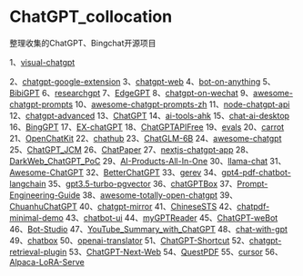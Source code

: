 # ChatGPT_collocation
整理收集的ChatGPT、Bingchat开源项目

1、[visual-chatgpt](https://github.com/microsoft/visual-chatgpt)

2、[chatgpt-google-extension](https://github.com/wong2/chatgpt-google-extension)
3、[chatgpt-web](https://github.com/Chanzhaoyu/chatgpt-web)
4、[bot-on-anything](https://github.com/zhayujie/bot-on-anything)
5、[BibiGPT](https://github.com/JimmyLv/BibiGPT)
6、[researchgpt](https://github.com/mukulpatnaik/researchgpt)
7、[EdgeGPT](https://github.com/acheong08/EdgeGPT)
8、[chatgpt-on-wechat](https://github.com/zhayujie/chatgpt-on-wechat)
9、[awesome-chatgpt-prompts](https://github.com/f/awesome-chatgpt-prompts)
10、[awesome-chatgpt-prompts-zh](https://github.com/PlexPt/awesome-chatgpt-prompts-zh)
11、[node-chatgpt-api](https://github.com/waylaidwanderer/node-chatgpt-api)
12、[chatgpt-advanced](https://github.com/qunash/chatgpt-advanced)
13、[ChatGPT](https://github.com/acheong08/ChatGPT)
14、[ai-tools-ahk](https://github.com/ecornell/ai-tools-ahk)
15、[chat-ai-desktop](https://github.com/sonnylazuardi/chat-ai-desktop)
16、[BingGPT](https://github.com/dice2o/BingGPT)
17、[EX-chatGPT](https://github.com/circlestarzero/EX-chatGPT)
18、[ChatGPTAPIFree](https://github.com/ayaka14732/ChatGPTAPIFree)
19、[evals](https://github.com/openai/evals)
20、[carrot](https://github.com/xx025/carrot)
21、[OpenChatKit](https://github.com/togethercomputer/OpenChatKit)
22、[chathub](https://github.com/chathub-dev/chathub)
23、[ChatGLM-6B](https://github.com/THUDM/ChatGLM-6B)
24、[awesome-chatgpt](https://github.com/OpenMindClub/awesome-chatgpt)
25、[ChatGPT_JCM](https://github.com/202252197/ChatGPT_JCM)
26、[ChatPaper](https://github.com/kaixindelele/ChatPaper)
27、[nextjs-chatgpt-app](https://github.com/enricoros/nextjs-chatgpt-app)
28、[DarkWeb_ChatGPT_PoC](https://github.com/D4RK-R4BB1T/DarkWeb_ChatGPT_PoC)
29、[AI-Products-All-In-One](https://github.com/TheExplainthis/AI-Products-All-In-One)
30、[llama-chat](https://github.com/randaller/llama-chat)
31、[Awesome-ChatGPT](https://github.com/dalinvip/Awesome-ChatGPT)
32、[BetterChatGPT](https://github.com/ztjhz/BetterChatGPT)
33、[gerev](https://github.com/GerevAI/gerev)
34、[gpt4-pdf-chatbot-langchain](https://github.com/mayooear/gpt4-pdf-chatbot-langchain)
35、[gpt3.5-turbo-pgvector](https://github.com/gannonh/gpt3.5-turbo-pgvector)
36、[chatGPTBox](https://github.com/josStorer/chatGPTBox)
37、[Prompt-Engineering-Guide](https://github.com/dair-ai/Prompt-Engineering-Guide)
38、[awesome-totally-open-chatgpt](https://github.com/nichtdax/awesome-totally-open-chatgpt)
39、[ChuanhuChatGPT](https://github.com/GaiZhenbiao/ChuanhuChatGPT)
40、[chatgpt-mirror](https://github.com/yuezk/chatgpt-mirror)
41、[ChineseSTS](https://github.com/IAdmireu/ChineseSTS)
42、[chatpdf-minimal-demo](https://github.com/postor/chatpdf-minimal-demo)
43、[chatbot-ui](https://github.com/mckaywrigley/chatbot-ui)
44、[myGPTReader](https://github.com/madawei2699/myGPTReader)
45、[ChatGPT-weBot](https://github.com/SnapdragonLee/ChatGPT-weBot)
46、[Bot-Studio](https://github.com/Privoce/Bot-Studio)
47、[YouTube_Summary_with_ChatGPT](https://github.com/kazuki-sf/YouTube_Summary_with_ChatGPT)
48、[chat-with-gpt](https://github.com/cogentapps/chat-with-gpt)
49、[chatbox](https://github.com/Bin-Huang/chatbox)
50、[openai-translator](https://github.com/yetone/openai-translator)
51、[ChatGPT-Shortcut](https://github.com/rockbenben/ChatGPT-Shortcut)
52、[chatgpt-retrieval-plugin](https://github.com/openai/chatgpt-retrieval-plugin)
53、[ChatGPT-Next-Web](https://github.com/Yidadaa/ChatGPT-Next-Web)
54、[QuestPDF](https://github.com/QuestPDF/QuestPDF)
55、[cursor](https://github.com/getcursor/cursor)
56、[Alpaca-LoRA-Serve](https://github.com/deep-diver/Alpaca-LoRA-Serve)


